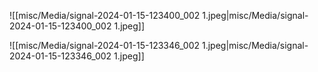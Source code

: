 ![[misc/Media/signal-2024-01-15-123400_002 1.jpeg|misc/Media/signal-2024-01-15-123400_002 1.jpeg]]

![[misc/Media/signal-2024-01-15-123346_002 1.jpeg|misc/Media/signal-2024-01-15-123346_002 1.jpeg]]